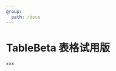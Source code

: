 ```yaml
---
group:
  path: /docs
---
```

# TableBeta 表格试用版

<code src="./demos/demo1.tsx"></code>

```code
xxx
```
